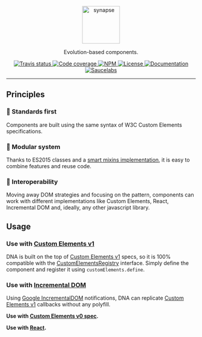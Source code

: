 <p align="center">
    <img alt="synapse" src="https://logos.chialab.io/@dnajs/dna.svg" width="100">
</p>

<p align="center">
    Evolution-based components.
</p>

<p align="center">
    <a href="https://travis-ci.org/Chialab/dna">
        <img alt="Travis status" src="https://img.shields.io/travis/Chialab/dna.svg?style=flat-square">
    </a>
    <a href="https://codecov.io/gh/Chialab/dna">
        <img alt="Code coverage" src="https://img.shields.io/codecov/c/github/chialab/dna.svg?style=flat-square">
    </a>
    <a href="https://www.npmjs.com/package/@dnajs/core">
        <img alt="NPM" src="https://img.shields.io/npm/v/@dnajs/core.svg?style=flat-square">
    </a>
    <a href="https://github.com/Chialab/synapse/blob/master/LICENSE">
        <img alt="License" src="https://img.shields.io/npm/l/@dnajs/core.svg?style=flat-square">
    </a>
    <a href="https://dna.chialab.io">
        <img alt="Documentation" src="https://img.shields.io/badge/documentation-wiki-ff69b4.svg?style=flat-square">
    </a>
    <a href="https://saucelabs.com/u/chialab-sl-012">
        <img alt="Saucelabs" src="https://badges.herokuapp.com/sauce/chialab-sl-012?labels=none&style=flat-square">
    </a>
</p>

---

## Principles

### 🚀 Standards first
Components are built using the same syntax of W3C Custom Elements specifications.

### 🍔 Modular system
Thanks to ES2015 classes and a [smart mixins implementation](https://github.com/justinfagnani/mixwith.js), it is easy to combine features and reuse code.

### 🍻 Interoperability
Moving away DOM strategies and focusing on the pattern, components can work with different implementations like Custom Elements, React, Incremental DOM and, ideally, any other javascript library.

## Usage

### Use with [Custom Elements v1](./packages/custom-elements-v1/)

DNA is built on the top of [Custom Elements v1](https://www.w3.org/TR/custom-elements/) specs, so it is 100% compatible with the [CustomElementsRegistry](https://www.w3.org/TR/custom-elements/#custom-elements-api) interface. Simply define the component and register it using `customElements.define`.

### Use with [Incremental DOM](./packages/idom/)

Using [Google IncrementalDOM](https://github.com/google/incremental-dom) notifications, DNA can replicate [Custom Elements v1](https://www.w3.org/TR/custom-elements/) callbacks without any polyfill.

**Use with [Custom Elements v0 spec](./packages/custom-elements-v0/).**

**Use with [React](./packages/react/).**
